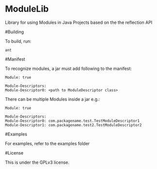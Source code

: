 # ModuleLib
Library for using Modules in Java Projects based on the the reflection API

#Building
	
To build, run:

    ant

#Manifest

To recognize modules, a jar must add following to the manifest:

	Module: true
	
	Module-Descriptors:
	Module-Descriptor0: <path to ModuleDescriptor class>

There can be multiple Modules inside a jar e.g.:

	Module: true
	
	Module-Descriptors:
	Module-Descriptor0: com.packagename.test.TestModuleDescriptor1
	Module-Descriptor1: com.packagename.test2.TestModuleDescriptor2

#Examples

  For examples, refer to the examples folder
    
#License

This is under the GPLv3 license.
